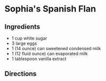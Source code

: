 # Sophia's Spanish Flan

## Ingredients

- 1 cup white sugar 
- 3 large eggs
- 1 (14 ounce) can sweetened condensed milk
- 1 (12 fluid ounce) can evaporated milk
- 1 tablespoon vanilla extract

## Directions

